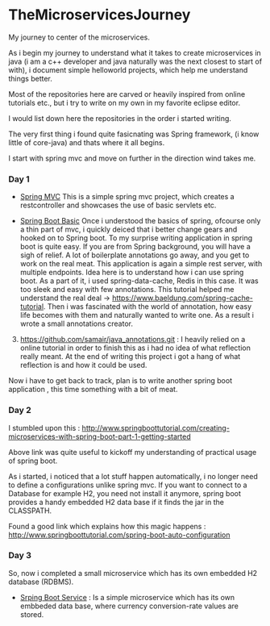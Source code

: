 # TheMicroservicesJourney

My journey to center of the microservices.


 As i begin my journey to understand what it takes to create microservices in java (i am a c++ developer and java naturally was 
  the next closest to start of with), i document simple helloworld projects, which help me understand things better. 
  
  Most of the repositories here are carved or heavily inspired from online tutorials etc., but i try to write on my own in my favorite
  eclipse editor.
  
  I would list down here the repositories in the order i started writing.
  
  The very first thing i found quite fasicnating was Spring framework, (i know little of core-java) and thats where it all begins.
  
  I start with spring mvc and move on further in the direction wind takes me.
  
 ### Day 1
 * [Spring MVC] This is a simple spring mvc project, which creates a restcontroller and showcases the use of basic servlets etc.
  
 * [Spring Boot Basic] Once i understood the basics of spring, ofcourse only a thin part of mvc, i quickly deiced that i better change gears and hooked on to Spring boot. To my surprise writing application in spring boot is quite easy. If you are from Spring background, you will have a sigh of relief. A lot of boilerplate annotations go away, and you get to work on the real meat. This application is again a simple rest server, with multiple endpoints. Idea here is to understand how i can use spring boot. As a part of it, i used spring-data-cache, Redis in this case. It was too sleek and easy with few annotations.
 This tutorial helped me understand the real deal -> https://www.baeldung.com/spring-cache-tutorial.  Then i was fascinated with the world of annotation, how easy life becomes with them and naturally wanted to write one. As a   result i wrote a small annotations creator.
 
 3. https://github.com/samair/java_annotations.git : I heavily relied on a online tutorial in order to finish this as i had no idea of what reflection really meant. At the end of writing this project i got a hang of what reflection is and how it could be used.
 
 Now i have to get back to track, plan is to write another spring boot application , this time something with a bit of meat.
 
  ### Day 2
 I stumbled upon this : http://www.springboottutorial.com/creating-microservices-with-spring-boot-part-1-getting-started
 
 Above link was quite useful to kickoff my understanding of practical usage of spring boot.
 
 As i started, i noticed that a lot stuff happen automatically, i no longer  need to define a configurations unlike spring mvc.
 If you want to connect to a Database for example H2, you need not install it anymore, spring boot provides a handy embedded H2 data base if it finds the jar in the CLASSPATH.
 
Found a good link which explains how this magic happens :
http://www.springboottutorial.com/spring-boot-auto-configuration

 ### Day 3
So, now i completed a small microservice which has its own embedded H2 database (RDBMS).
* [Srping Boot Service] : Is a simple microservice which has its own embbeded data base, where currency conversion-rate values are stored.

[Spring MVC]:  <https://github.com/samair/spring-mvc.git>
[Srping Boot Service]: <https://github.com/samair/Forex-Exchange-service.git>
[Spring Boot Basic]: <https://github.com/samair/springboot.git >


